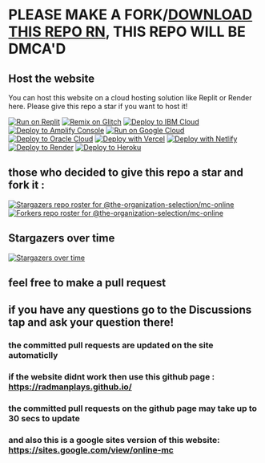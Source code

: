 # PLEASE MAKE A FORK/[DOWNLOAD THIS REPO RN](https://codeload.github.com/online-mc/online-mc.github.io/zip/refs/heads/main), THIS REPO WILL BE DMCA'D
## Host the website
 
You can host this website on a cloud hosting solution like Replit or Render here.
Please give this repo a star if you want to host it!
<br>

[![Run on Replit](https://binbashbanana.github.io/deploy-buttons/buttons/remade/replit.svg)](https://github.com/online-mc/online-mc.github.io)
[![Remix on Glitch](https://binbashbanana.github.io/deploy-buttons/buttons/remade/glitch.svg)](https://glitch.com/edit/#!/import/github/online-mc/online-mc.github.io)
[![Deploy to IBM Cloud](https://binbashbanana.github.io/deploy-buttons/buttons/remade/ibmcloud.svg)](https://cloud.ibm.com/devops/setup/deploy?repository=https://github.com/online-mc/online-mc.github.io)
[![Deploy to Amplify Console](https://binbashbanana.github.io/deploy-buttons/buttons/remade/amplifyconsole.svg)](https://console.aws.amazon.com/amplify/home#/deploy?repo=https://github.com/online-mc/online-mc.github.io)
[![Run on Google Cloud](https://binbashbanana.github.io/deploy-buttons/buttons/remade/googlecloud.svg)](https://deploy.cloud.run/?git_repo=https://github.com/online-mc/online-mc.github.io)
[![Deploy to Oracle Cloud](https://binbashbanana.github.io/deploy-buttons/buttons/remade/oraclecloud.svg)](https://cloud.oracle.com/resourcemanager/stacks/create?zipUrl=https://github.com/online-mc/online-mc.github.io/archive/refs/heads/main.zip)
[![Deploy with Vercel](https://binbashbanana.github.io/deploy-buttons/buttons/remade/vercel.svg)](https://vercel.com/new/clone?repository-url=https%3A%2F%2Fgithub.com%2Fonline-mc%2Fonline-mc.github.io)
[![Deploy with Netlify](https://binbashbanana.github.io/deploy-buttons/buttons/remade/netlify.svg)](https://app.netlify.com/start/deploy?repository=https://github.com/online-mc/online-mc.github.io)
[![Deploy to Render](https://binbashbanana.github.io/deploy-buttons/buttons/remade/render.svg)](https://render.com/deploy?repo=https://github.com/online-mc/online-mc.github.io)
[![Deploy to Heroku](https://binbashbanana.github.io/deploy-buttons/buttons/remade/heroku.svg)](https://heroku.com/deploy/?template=https://github.com/online-mc/online-mc.github.io)
## those who decided to give this repo a star and fork it :
[![Stargazers repo roster for @the-organization-selection/mc-online](https://reporoster.com/stars/the-organization-selection/mc-online)](https://github.com/the-organization-selection/mc-online/stargazers)
[![Forkers repo roster for @the-organization-selection/mc-online](https://reporoster.com/forks/the-organization-selection/mc-online)](https://github.com/the-organization-selection/mc-online/network/members)


## Stargazers over time

[![Stargazers over time](https://starchart.cc/online-mc/online-mc.github.io.svg)](https://starchart.cc/the-organization-selection/mc-online)

## feel free to make a pull request
## if you have any questions go to the Discussions tap and ask your question there!
### the committed pull requests are updated on the site automaticlly
### if the website didnt work then use this github page : https://radmanplays.github.io/
### the committed pull requests on the github page may take up to 30 secs to update
### and also this is a google sites version of this website: https://sites.google.com/view/online-mc

